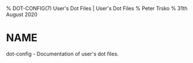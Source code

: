 % DOT-CONFIG(7) User's Dot Files | User's Dot Files
% Peter Trsko
% 31th August 2020

# NAME

dot-config - Documentation of user's dot files.
